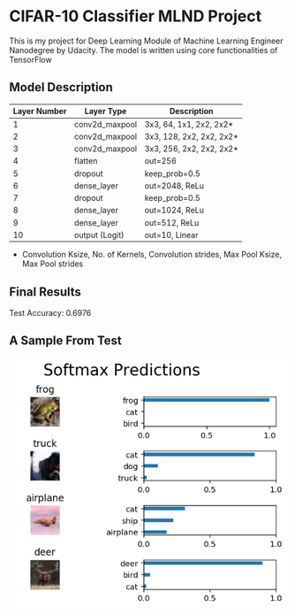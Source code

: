 # CIFAR-10 Classifier MLND Project
This is my project for Deep Learning Module of Machine Learning Engineer Nanodegree by Udacity. 
The model is written using core functionalities of TensorFlow

## Model Description

| Layer Number 	| Layer Type     	| Description             	|
|--------------	|----------------	|--------------------------	|
| 1            	| conv2d_maxpool 	|3x3, 64,  1x1, 2x2, 2x2*   |
| 2            	| conv2d_maxpool 	|3x3, 128, 2x2, 2x2, 2x2*   |
| 3            	| conv2d_maxpool 	|3x3, 256, 2x2, 2x2, 2x2*   |
| 4            	|     flatten    	|out=256                   	|
| 5            	|     dropout    	|keep_prob=0.5     	       	|
| 6            	|   dense_layer  	|out=2048, ReLu            	|
| 7            	|     dropout    	|keep_prob=0.5     	       	|
| 8            	|   dense_layer  	|out=1024, ReLu            	|
| 9            	|   dense_layer  	|out=512, ReLu             	|
| 10           	| output (Logit) 	|out=10, Linear            	|

* Convolution Ksize, No. of Kernels, Convolution strides, Max Pool Ksize, Max Pool strides

## Final Results
Test Accuracy: 0.6976

## A Sample From Test
![](result.png)